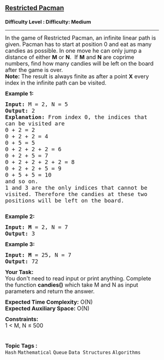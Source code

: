 <h2><a href="https://www.geeksforgeeks.org/problems/restricted-pacman--141631/1">Restricted Pacman</a></h2><h3>Difficulty Level : Difficulty: Medium</h3><hr><div class="problems_problem_content__Xm_eO"><p><span style="font-size: 18px;">In the game of Restricted Pacman, an infinite linear path is given. Pacman has to start at position 0 and eat as many candies as possible. In one move he can only jump a distance of either <strong>M</strong> or <strong>N</strong>. &nbsp;If <strong>M</strong> and <strong>N</strong> are coprime numbers, find how many candies will be left on the board after the game is over.<br><strong>Note:</strong> The result is always finite as after a point <strong>X</strong> every index in the infinite path can be visited.&nbsp;</span></p>
<p><span style="font-size: 18px;"><strong>Example 1:</strong></span></p>
<pre><span style="font-size: 18px;"><strong>Input: </strong>M = 2, N = 5
<strong>Output:</strong> 2
<strong>Explanation:</strong> From index 0, the indices that 
can be visited are
0 + 2 = 2
0 + 2 + 2 = 4
0 + 5 = 5
0 + 2 + 2 + 2 = 6
0 + 2 + 5 = 7
0 + 2 + 2 + 2 + 2 = 8
0 + 2 + 2 + 5 = 9
0 + 5 + 5 = 10
and so on.
1 and 3 are the only indices that cannot be 
visited. Therefore the candies at these two 
positions will be left on the board.&nbsp;</span></pre>
<p><br><span style="font-size: 18px;"><strong>Example 2:</strong></span></p>
<pre><span style="font-size: 18px;"><strong>Input: M</strong> = 2, N = 7
<strong>Output:</strong> 3 </span>
</pre>
<p><span style="font-size: 18px;"><strong>Example 3:</strong></span></p>
<pre><span style="font-size: 18px;"><strong>Input: M</strong> = 25, N = 7
<strong>Output:</strong> 72</span></pre>
<p><span style="font-size: 18px;"><strong>Your Task: </strong>&nbsp;<br>You don't need to read input or print anything. Complete the function <strong>candies()</strong> which take M&nbsp;and N&nbsp;as input parameters and return the answer.</span></p>
<p><span style="font-size: 18px;"><strong>Expected Time Complexity:</strong> O(N)<br><strong>Expected Auxiliary Space:</strong> O(N)</span></p>
<p><span style="font-size: 18px;"><strong>Constraints:</strong><br>1 &lt;&nbsp;M, N&nbsp;≤ 500</span></p></div><br><p><span style=font-size:18px><strong>Topic Tags : </strong><br><code>Hash</code>&nbsp;<code>Mathematical</code>&nbsp;<code>Queue</code>&nbsp;<code>Data Structures</code>&nbsp;<code>Algorithms</code>&nbsp;